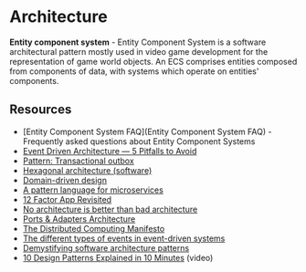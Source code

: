 # Architecture

**Entity component system** - Entity Component System is a software architectural pattern mostly used in video game development for the representation of game world objects. An ECS comprises entities composed from components of data, with systems which operate on entities' components.

## Resources

- [Entity Component System FAQ](Entity Component System FAQ) - Frequently asked questions about Entity Component Systems 
- [Event Driven Architecture — 5 Pitfalls to Avoid](https://medium.com/wix-engineering/event-driven-architecture-5-pitfalls-to-avoid-b3ebf885bdb1)
- [Pattern: Transactional outbox](https://microservices.io/patterns/data/transactional-outbox.html)
- [Hexagonal architecture (software)](https://en.wikipedia.org/wiki/Hexagonal_architecture_(software))
- [Domain-driven design](https://en.wikipedia.org/wiki/Domain-driven_design)
- [A pattern language for microservices](https://microservices.io/patterns/)
- [12 Factor App Revisited](https://architecturenotes.co/12-factor-app-revisited/)
- [No architecture is better than bad architecture](https://rogovoy.me/blog/no-architecture)
- [Ports & Adapters Architecture](https://herbertograca.com/2017/09/14/ports-adapters-architecture/)
- [The Distributed Computing Manifesto](https://www.allthingsdistributed.com/2022/11/amazon-1998-distributed-computing-manifesto.html)
- [The different types of events in event-driven systems](https://blog.frankdejonge.nl/the-different-types-of-events-in-event-driven-systems/)
- [Demystifying software architecture patterns](https://www.thoughtworks.com/insights/blog/architecture/demystify-software-architecture-patterns)
- [10 Design Patterns Explained in 10 Minutes](https://www.youtube.com/watch?v=tv-_1er1mWI) (video)
